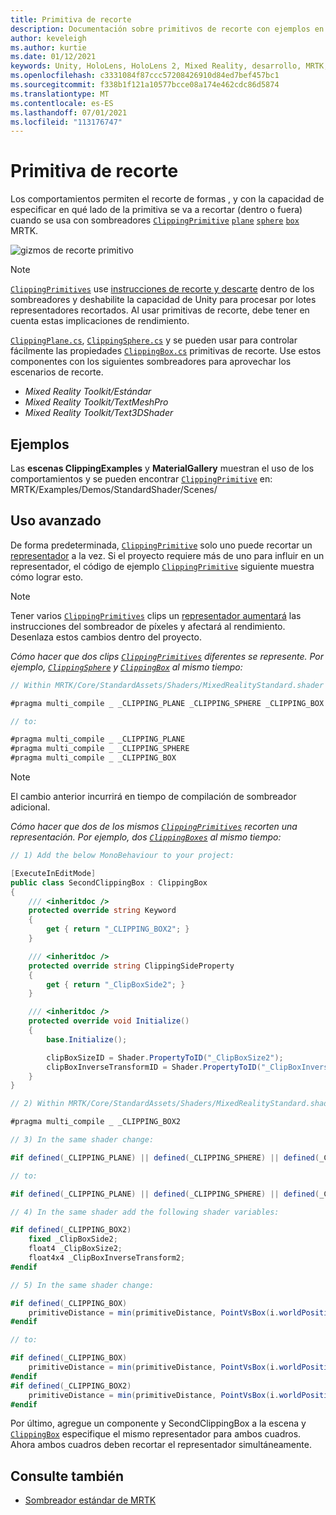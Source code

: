 ```yaml
---
title: Primitiva de recorte
description: Documentación sobre primitivos de recorte con ejemplos en MRTK
author: keveleigh
ms.author: kurtie
ms.date: 01/12/2021
keywords: Unity, HoloLens, HoloLens 2, Mixed Reality, desarrollo, MRTK, primitivo de recorte,
ms.openlocfilehash: c3331084f87ccc57208426910d84ed7bef457bc1
ms.sourcegitcommit: f338b1f121a10577bcce08a174e462cdc86d5874
ms.translationtype: MT
ms.contentlocale: es-ES
ms.lasthandoff: 07/01/2021
ms.locfileid: "113176747"
---
```

# <a name="clipping-primitive"></a>Primitiva de recorte

Los comportamientos permiten el recorte de formas , y con la capacidad de especificar en qué lado de la primitiva se va a recortar (dentro o fuera) cuando se usa con sombreadores [`ClippingPrimitive`](xref:Microsoft.MixedReality.Toolkit.Utilities.ClippingPrimitive) [`plane`](xref:Microsoft.MixedReality.Toolkit.Utilities.ClippingPlane) [`sphere`](xref:Microsoft.MixedReality.Toolkit.Utilities.ClippingSphere) [`box`](xref:Microsoft.MixedReality.Toolkit.Utilities.ClippingBox) MRTK.

![gizmos de recorte primitivo](../images/mrtk-standard-shader/MRTK_PrimitiveClippingGizmos.gif)

> [!NOTE]
> [`ClippingPrimitives`](xref:Microsoft.MixedReality.Toolkit.Utilities.ClippingPrimitive) use [instrucciones de recorte y descarte](https://developer.download.nvidia.com/cg/clip.html) dentro de los sombreadores y deshabilite la capacidad de Unity para procesar por lotes representadores recortados. Al usar primitivas de recorte, debe tener en cuenta estas implicaciones de rendimiento.

[`ClippingPlane.cs`](xref:Microsoft.MixedReality.Toolkit.Utilities.ClippingPlane), [`ClippingSphere.cs`](xref:Microsoft.MixedReality.Toolkit.Utilities.ClippingSphere) y se pueden usar para controlar fácilmente las propiedades [`ClippingBox.cs`](xref:Microsoft.MixedReality.Toolkit.Utilities.ClippingBox) primitivas de recorte. Use estos componentes con los siguientes sombreadores para aprovechar los escenarios de recorte.

- *Mixed Reality Toolkit/Estándar*
- *Mixed Reality Toolkit/TextMeshPro*
- *Mixed Reality Toolkit/Text3DShader*

## <a name="examples"></a>Ejemplos

Las **escenas ClippingExamples** y **MaterialGallery** muestran el uso de los comportamientos y se pueden encontrar [`ClippingPrimitive`](xref:Microsoft.MixedReality.Toolkit.Utilities.ClippingPrimitive) en: MRTK/Examples/Demos/StandardShader/Scenes/

## <a name="advanced-usage"></a>Uso avanzado

De forma predeterminada, [`ClippingPrimitive`](xref:Microsoft.MixedReality.Toolkit.Utilities.ClippingPrimitive) solo uno puede recortar un [representador](https://docs.unity3d.com/ScriptReference/Renderer.html) a la vez. Si el proyecto requiere más de uno para influir en un representador, el código de ejemplo [`ClippingPrimitive`](xref:Microsoft.MixedReality.Toolkit.Utilities.ClippingPrimitive) siguiente muestra cómo lograr esto. [](https://docs.unity3d.com/ScriptReference/Renderer.html)

> [!NOTE]
> Tener varios [`ClippingPrimitives`](xref:Microsoft.MixedReality.Toolkit.Utilities.ClippingPrimitive) clips un [representador aumentará](https://docs.unity3d.com/ScriptReference/Renderer.html) las instrucciones del sombreador de píxeles y afectará al rendimiento. Desenlaza estos cambios dentro del proyecto.

*Cómo hacer que dos clips [`ClippingPrimitives`](xref:Microsoft.MixedReality.Toolkit.Utilities.ClippingPrimitive) diferentes se represente. Por ejemplo, [`ClippingSphere`](xref:Microsoft.MixedReality.Toolkit.Utilities.ClippingSphere) y [`ClippingBox`](xref:Microsoft.MixedReality.Toolkit.Utilities.ClippingBox) al mismo tiempo:*

```C#
// Within MRTK/Core/StandardAssets/Shaders/MixedRealityStandard.shader (or another MRTK shader) change:

#pragma multi_compile _ _CLIPPING_PLANE _CLIPPING_SPHERE _CLIPPING_BOX

// to:

#pragma multi_compile _ _CLIPPING_PLANE
#pragma multi_compile _ _CLIPPING_SPHERE
#pragma multi_compile _ _CLIPPING_BOX
```

> [!NOTE]
> El cambio anterior incurrirá en tiempo de compilación de sombreador adicional.

*Cómo hacer que dos de los mismos [`ClippingPrimitives`](xref:Microsoft.MixedReality.Toolkit.Utilities.ClippingPrimitive) recorten una representación. Por ejemplo, dos [`ClippingBoxes`](xref:Microsoft.MixedReality.Toolkit.Utilities.ClippingBox) al mismo tiempo:*

```C#
// 1) Add the below MonoBehaviour to your project:

[ExecuteInEditMode]
public class SecondClippingBox : ClippingBox
{
    /// <inheritdoc />
    protected override string Keyword
    {
        get { return "_CLIPPING_BOX2"; }
    }

    /// <inheritdoc />
    protected override string ClippingSideProperty
    {
        get { return "_ClipBoxSide2"; }
    }

    /// <inheritdoc />
    protected override void Initialize()
    {
        base.Initialize();

        clipBoxSizeID = Shader.PropertyToID("_ClipBoxSize2");
        clipBoxInverseTransformID = Shader.PropertyToID("_ClipBoxInverseTransform2");
    }
}

// 2) Within MRTK/Core/StandardAssets/Shaders/MixedRealityStandard.shader (or another MRTK shader) add the following multi_compile pragma:

#pragma multi_compile _ _CLIPPING_BOX2

// 3) In the same shader change:

#if defined(_CLIPPING_PLANE) || defined(_CLIPPING_SPHERE) || defined(_CLIPPING_BOX)

// to:

#if defined(_CLIPPING_PLANE) || defined(_CLIPPING_SPHERE) || defined(_CLIPPING_BOX) || defined(_CLIPPING_BOX2)

// 4) In the same shader add the following shader variables:

#if defined(_CLIPPING_BOX2)
    fixed _ClipBoxSide2;
    float4 _ClipBoxSize2;
    float4x4 _ClipBoxInverseTransform2;
#endif

// 5) In the same shader change:

#if defined(_CLIPPING_BOX)
    primitiveDistance = min(primitiveDistance, PointVsBox(i.worldPosition.xyz, _ClipBoxSize.xyz, _ClipBoxInverseTransform) * _ClipBoxSide);
#endif

// to:

#if defined(_CLIPPING_BOX)
    primitiveDistance = min(primitiveDistance, PointVsBox(i.worldPosition.xyz, _ClipBoxSize.xyz, _ClipBoxInverseTransform) * _ClipBoxSide);
#endif
#if defined(_CLIPPING_BOX2)
    primitiveDistance = min(primitiveDistance, PointVsBox(i.worldPosition.xyz, _ClipBoxSize2.xyz, _ClipBoxInverseTransform2) * _ClipBoxSide2);
#endif
```

Por último, agregue un componente y SecondClippingBox a la escena y [`ClippingBox`](xref:Microsoft.MixedReality.Toolkit.Utilities.ClippingBox) especifique el mismo representador para ambos cuadros. Ahora ambos cuadros deben recortar el representador simultáneamente.

## <a name="see-also"></a>Consulte también

- [Sombreador estándar de MRTK](mrtk-standard-shader.md)
